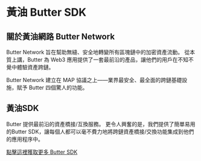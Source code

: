 # 黃油 Butter SDK

## 關於黃油網路 Butter Network
Butter Network 旨在幫助無縫、安全地轉變所有區塊鏈中的加密資產流動。 從本質上講，Butter 為 Web3 應用提供了一套最前沿的產品，讓他們的用戶在不知不覺中體驗資產跨鏈。

Butter Network 建立在 MAP 協議之上——業界最安全、最全面的跨鏈基礎設施，賦予 Butter 四個驚人的功能。

## 黃油SDK

Butter 提供最前沿的資產橋接/互換服務。 更令人興奮的是，我們提供了簡單易用的Butter SDK，讓每個人都可以毫不費力地將跨鏈資產橋接/交換功能集成到他們的應用程序中。

[點擊這裡獲取更多 Butter SDK](https://docs.butternetwork.io/SDK/quickstart)